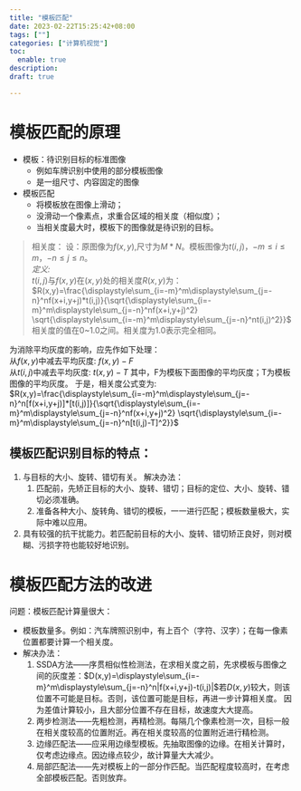 ```yaml
---
title: "模板匹配"
date: 2023-02-22T15:25:42+08:00
tags: [""]
categories: ["计算机视觉"]
toc:
  enable: true
description: 
draft: true

---
```


<!--more-->
# 模板匹配的原理

- 模板：待识别目标的标准图像
  - 例如车牌识别中使用的部分模板图像
  - 是一组尺寸、内容固定的图像
- 模板匹配
  - 将模板放在图像上滑动；
  - 没滑动一个像素点，求重合区域的相关度（相似度）；
  - 当相关度最大时，模板下的图像就是待识别的目标。

> 相关度：
> 设：原图像为$f(x,y)$,尺寸为$M*N$。模板图像为$t(i,j)$，$-m\le i \le m$，$-n \le j \le n$。  
> *定义:*  
> $t(i,j)$与$f(x,y)$在$(x,y)$处的相关度$R(x,y)$为：  
> $R(x,y)=\frac{\displaystyle\sum_{i=-m}^m\displaystyle\sum_{j=-n}^nf(x+i,y+j)*t(i,j)}{\sqrt{\displaystyle\sum_{i=-m}^m\displaystyle\sum_{j=-n}^nf(x+i,y+j)^2} \sqrt{\displaystyle\sum_{i=-m}^m\displaystyle\sum_{j=-n}^nt(i,j)^2}}$  
>  相关度的值在0~1.0之间。相关度为1.0表示完全相同。

为消除平均灰度的影响，应先作如下处理：  
从$f(x,y)$中减去平均灰度:   $f(x,y)-F$  
从$t(i,j)$中减去平均灰度:   $t(x,y)-T$
其中，F为模板下面图像的平均灰度；T为模板图像的平均灰度。
于是，相关度公式变为:  
$R(x,y)=\frac{\displaystyle\sum_{i=-m}^m\displaystyle\sum_{j=-n}^n[f(x+i,y+j)]*[t(i,j)]}{\sqrt{\displaystyle\sum_{i=-m}^m\displaystyle\sum_{j=-n}^nf(x+i,y+j)^2} \sqrt{\displaystyle\sum_{i=-m}^m\displaystyle\sum_{j=-n}^n[t(i,j)-T]^2}}$

## 模板匹配识别目标的特点：

1. 与目标的大小、旋转、错切有关。
   解决办法：
   1. 匹配前，先矫正目标的大小、旋转、错切；目标的定位、大小、旋转、错切必须准确。
   2. 准备各种大小、旋转角、错切的模板，一一进行匹配；模板数量极大，实际中难以应用。
2. 具有较强的抗干扰能力。若匹配前目标的大小、旋转、错切矫正良好，则对模糊、污损字符也能较好地识别。 

# 模板匹配方法的改进
问题：模板匹配计算量很大：
- 模板数量多。例如：汽车牌照识别中，有上百个（字符、汉字）；在每一像素位置都要计算一个相关度。
- 解决办法：
  1. SSDA方法——序贯相似性检测法，在求相关度之前，先求模板与图像之间的灰度差：$D(x,y)=\displaystyle\sum_{i=-m}^m\displaystyle\sum_{j=-n}^n|f(x+i,y+j)-t(i,j)|$若$D(x,y)$较大，则该位置不可能是目标。否则，该位置可能是目标，再进一步计算相关度。
  因为差值计算较小，且大部分位置不存在目标，故速度大大提高。
  2. 两步检测法——先粗检测，再精检测。每隔几个像素检测一次，目标一般在相关度较高的位置附近。再在相关度较高的位置附近进行精检测。
  3. 边缘匹配法——应采用边缘型模板。先抽取图像的边缘。在相关计算时，仅考虑边缘点。因边缘点较少，故计算量大大减少。
  4. 局部匹配法——先对模板上的一部分作匹配。当匹配程度较高时，在考虑全部模板匹配。否则放弃。
